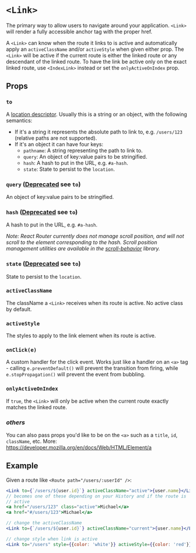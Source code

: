 # `<Link>`
The primary way to allow users to navigate around your application. `<Link>` will render a fully accessible anchor tag with the proper href.

A `<Link>` can know when the route it links to is active and automatically apply an `activeClassName` and/or `activeStyle` when given either prop. The `<Link>` will be active if the current route is either the linked route or any descendant of the linked route. To have the link be active only on the exact linked route, use `<IndexLink>` instead or set the `onlyActiveOnIndex` prop.

## Props
### `to`
A [location descriptor](https://github.com/mjackson/history/blob/master/docs/Glossary.md#locationdescriptor). Usually this is a string or an object, with the following semantics:

* If it's a string it represents the absolute path to link to, e.g. `/users/123` (relative paths are not supported).
* If it's an object it can have four keys:
  * `pathname`: A string representing the path to link to.
  * `query`: An object of key:value pairs to be stringified.
  * `hash`: A hash to put in the URL, e.g. `#a-hash`.
  * `state`: State to persist to the `location`.

### `query` **([Deprecated](https://github.com/ReactTraining/react-router/blob/v3/upgrade-guides/v2.0.0.md#link-to-onenter-and-isactive-use-location-descriptors) see `to`)**
An object of key:value pairs to be stringified.

### `hash` **([Deprecated](https://github.com/ReactTraining/react-router/blob/v3/upgrade-guides/v2.0.0.md#link-to-onenter-and-isactive-use-location-descriptors) see `to`)**
A hash to put in the URL, e.g. `#a-hash`.

_Note: React Router currently does not manage scroll position, and will not scroll to the element corresponding to the hash. Scroll position management utilities are available in the [scroll-behavior](https://github.com/taion/scroll-behavior) library._

### `state` **([Deprecated](https://github.com/ReactTraining/react-router/blob/v3/upgrade-guides/v2.0.0.md#link-to-onenter-and-isactive-use-location-descriptors) see `to`)**
State to persist to the `location`.

### `activeClassName`
The className a `<Link>` receives when its route is active. No active class by default.

### `activeStyle`
The styles to apply to the link element when its route is active.

### `onClick(e)`
A custom handler for the click event. Works just like a handler on an `<a>` tag - calling `e.preventDefault()` will prevent the transition from firing, while `e.stopPropagation()` will prevent the event from bubbling.

### `onlyActiveOnIndex`
If `true`, the `<Link>` will only be active when the current route exactly matches the linked route.

### *others*
You can also pass props you'd like to be on the `<a>` such as a `title`, `id`, `className`, etc.
More: https://developer.mozilla.org/en/docs/Web/HTML/Element/a

## Example
Given a route like `<Route path="/users/:userId" />`:

```jsx
<Link to={`/users/${user.id}`} activeClassName="active">{user.name}</Link>
// becomes one of these depending on your History and if the route is
// active
<a href="/users/123" class="active">Michael</a>
<a href="#/users/123">Michael</a>

// change the activeClassName
<Link to={`/users/${user.id}`} activeClassName="current">{user.name}</Link>

// change style when link is active
<Link to="/users" style={{color: 'white'}} activeStyle={{color: 'red'}}>Users</Link>
```
